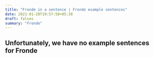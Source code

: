 ```yaml
---
title: "Fronde in a sentence | Fronde example sentences"
date: 2021-01-20T19:57:50+05:30
draft: falses
summary: "Fronde"
---
```

## Unfortunately, we have no example sentences for Fronde                 
